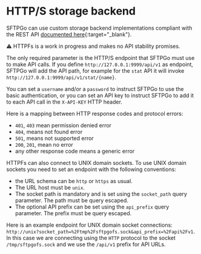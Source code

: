 # HTTP/S storage backend

SFTPGo can use custom storage backend implementations compliant with the REST API [documented here](https://github.com/drakkan/sftpgo/blob/main/openapi/httpfs.yaml){:target="_blank"}.

:warning: HTTPFs is a work in progress and makes no API stability promises.

The only required parameter is the HTTP/S endpoint that SFTPGo must use to make API calls.
If you define `http://127.0.0.1:9999/api/v1` as endpoint, SFTPGo will add the API path, for example for the `stat` API it will invoke `http://127.0.0.1:9999/api/v1/stat/{name}`.

You can set a `username` and/or a `password` to instruct SFTPGo to use the basic authentication, or you can set an API key to instruct SFTPGo to add it to each API call in the `X-API-KEY` HTTP header.

Here is a mapping between HTTP response codes and protocol errors:

- `401`, `403` mean permission denied error
- `404`, means not found error
- `501`, means not supported error
- `200`, `201`, mean no error
- any other response code means a generic error

HTTPFs can also connect to UNIX domain sockets. To use UNIX domain sockets you need to set an endpoint with the following conventions:

- the URL schema can be `http` or `https` as usual.
- The URL host must be `unix`.
- The socket path is mandatory and is set using the `socket_path` query parameter. The path must be query escaped.
- The optional API prefix can be set using the `api_prefix` query parameter. The prefix must be query escaped.

Here is an example endpoint for UNIX domain socket connections: `http://unix?socket_path=%2Ftmp%2Fsftpgofs.sock&api_prefix=%2Fapi%2Fv1`. In this case we are connecting using the `HTTP` protocol to the socket `/tmp/sftpgofs.sock` and we use the `/api/v1` prefix for API URLs.

